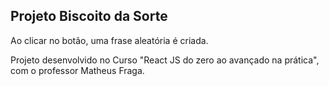 ## Projeto Biscoito da Sorte

Ao clicar no botão, uma frase aleatória é criada.

Projeto desenvolvido no Curso "React JS do zero ao avançado na prática", com o professor Matheus Fraga. 